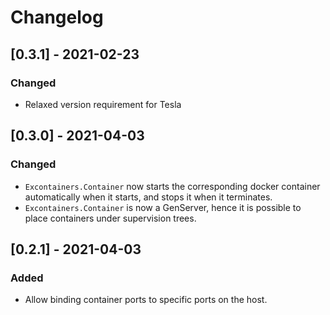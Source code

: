 # Changelog

## [0.3.1] - 2021-02-23
### Changed
- Relaxed version requirement for Tesla

## [0.3.0] - 2021-04-03
### Changed
- `Excontainers.Container` now starts the corresponding docker container automatically when it starts, and stops it when it terminates.
- `Excontainers.Container` is now a GenServer, hence it is possible to place containers under supervision trees.

## [0.2.1] - 2021-04-03
### Added
- Allow binding container ports to specific ports on the host.

